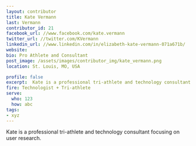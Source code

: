 ```yaml
---
layout: contributor
title: Kate Vermann
last: Vermann
contributor_id: 21
facebook_url: //www.facebook.com/kate.vermann
twitter_url: //twitter.com/KVermann
linkedin_url: //www.linkedin.com/in/elizabeth-kate-vermann-071a671b/
website: 
bio: Pro Athlete and Consultant
post_image: /assets/images/contributor_img/kate_vermann.png
location: St. Louis, MO, USA

profile: false
excerpt:  Kate is a professional tri-athlete and technology consultant focusing on user research.
fire: Technologist + Tri-athlete
serve:
  who: 123
  how: abc
tags:
- xyz
---
```

Kate is a professional tri-athlete and technology consultant focusing on user research.
